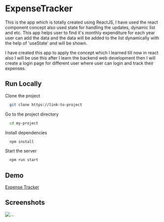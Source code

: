 # ExpenseTracker
This is the app which is totally created using ReactJS, I have used the react component concept also used state for handling the updates, dynamic list and etc. This app helps user to find it's monthly expenditure for each year user can add the data and the data will be added to the list dynamically with the help of 'useState' and will be shown.

I have created this app to apply the concept which I learned till now in react also I will be use this after I learn the backend web development then I will create a login page for different user where user can login and track their expenses.

## Run Locally

Clone the project

```bash
  git clone https://link-to-project
```

Go to the project directory

```bash
  cd my-project
```

Install dependencies

```bash
  npm install
```

Start the server

```bash
  npm run start
```



## Demo

<a href="https://expenseschecker.netlify.app/">Expense Tracker</a>


## Screenshots

<img src="https://drive.google.com/uc?export=view&id=[1eRpaZmnzvqwd3pvNBA6X139ESbSTSj15]" alt="..."></img>

